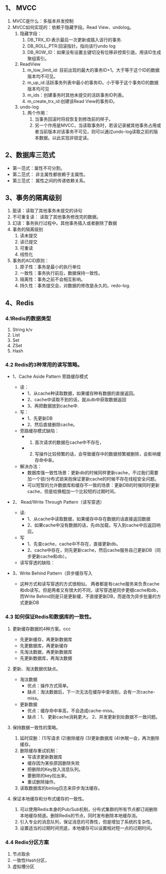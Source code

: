 ## 1、 MVCC
1. MVCC是什么：多版本并发控制
2. MVCC如何实现的：依赖于隐藏字段。Read View、undolog。
	1. 隐藏字段：
		1. DB_TRX_ID:表示最后一次更新或插入该行的事务.
		2. DB_ROLL_PTR:回滚指针。指向该行undo log
		3. DB_ROW_ID：如果没有设置主键切没有位移非控索引是。用该ID生成聚组索引。
	2. ReadView
		1.  m_low_limit_id: 目前出现的最大的事务ID+1。大于等于这个ID的数据版本均不可见。
		2.  m_up_id:活跃事务列表中最小的事务ID。小于等于这个事务ID的数据版本均可见
		3.  m_ids：创建事务时其他未提交的活跃事务ID列表。
		4.  m_create_trx_id:创建该Read View的事务ID。
	3. undo-log
		1. 两个作用：
			1. 当事务回滚时将叔恢复到修改前的样子。
			2. 另一个作用是MVCC，当读取事务时，若该记录被其他事务占用或者当前版本对该事务不可见，则可以通过undo-log读取之前的版本数据。以此实现非锁定读。
## 2、数据库三范式
 - 第一范式：属性不可分割。
 - 第二范式： 非主属性都依赖于主属性。
 - 第三范式： 属性之间的传递依赖关系。

## 3、事务的隔离级别 ##
1. 脏读：读取了其他事务未提交的诗句
2. 不可重复读： 读取了其他事务修改完的数据。 
3. 幻读：事务执行过程中。其他事务插入或者删除了数据
4. 事务的隔离级别
	1. 读未提交
	2. 读已提交
	3. 可重读
	4. 线性化
5. 事务的ACID原则：
	1. 原子性：事务是最小的执行单位
	2. 一致性：事务执行前后，数据保持一致性。
	3. 隔离性：事务之前不会相互影响。
	4. 持久性：事务提交会，对数据的修改是永久的。redo-log.

## 4、Redis ##
### 4.1Redis的数据类型
1. String k/v
2. List
3. Set
4. ZSet
5. Hash

### 4.2  Redis的3种常用的读写策略。
 - 1、Cache Aside Pattern 旁路缓存模式
   - 读：
	 - 1、从cache种读取数据，如果缓存种有数据的直接返回。
	 - 2、cache中读取不到的话，就从db中获取数据返回
	 - 3、再把数据放到cache中.
   - 写：
	 - 1、先更新DB
	 - 2、然后直接删除cache。
	- 旁路缓存模式缺陷：
		- 1. 首次请求的数据在cache中不存在，
		- 2. 写操作比较频繁的话，会导致缓存中的数据频繁被删除，会影响缓存命中率。
	- 解决办法：
		- 数据库强一致性场景：更新db的时候同样更新cache，不过我们需要加一个锁/分布式锁来抱保证更新cache的时候不存在线程安全问题。
		- 可以短暂的允许数据库和缓存不一致的场景：更新DB的时候同时更新cache，但是给换粗加一个比较短的过期时间。
	 
 - 2、 Read/Write Through Pattern（读写穿透）
	- 读:
		- 1、从cache中读取数据，如果缓存中存在数据的话直接返回数据
	    - 2、如果cache中没有数据的话，先db加载，写入到cache中后返回响应。
	- 写
		- 1、先查cache，cache中不存在，直接更新db。
		- 2、cache中存在，则先更新cache，然后cache服务自己更新DB（同步更新cache和db）。
	- 读写穿透的缺陷：
		
 - 3、Write Behind Pattern（异步缓存写入
	- 这种方式和读写穿透的方式很相似。 两者都是有cache服务来负责cache和db读写。但是两者又有很大的不同，读写穿透是同步更细cache和db，而Write Behind则是只是更新缓，不直接更新DB，而是改为异步批量的方式更新DB
	
### 4.3 如何保证Redis和数据库的一致性。
1. 更新缓存数据的4种方案。ccc
	- 先更新缓存，再更新数据库
	- 先更数据库，再更新缓存
	- 先淘汰数据，再更新数据库
	- 先更新数据库，再淘汰数据
	
2. 更新、淘汰数据优缺点。
	- 淘汰数据
		- 优点：操作方式简单。
		- 缺点：淘汰数据后，下一次无法在缓存中查询到，会有一次cache-miss。
	- 更新数据
		- 优点：缓存命中率高，不会造成cache-miss。
		- 缺点：1、 更新cache消耗更大。 2、并发更新到处数据不一致问题。
	
3. 保持数据一致性的策略。
	1. 延时双删：(1)写请求 (2)删除缓存 (3)更新数据库 (4)休眠一会，再次删除缓存。
	2. 删除缓存重试机制：
		- 写请求更新数据库
		- 缓存因为某些原因删除失败
	    - 把删除的Key放入消息队列。
		- 要删除的key拉出来。
		- 重试删除操作。
	3. 读取数据库的binlog日志来异步淘汰缓存。
	
4. 保证本地缓存和分布式缓存的一致性。
	1. 可以使用Redis本身的Pub/Sub机制，分布式集群的所有节点都订阅删除本地缓存频道。删除Redis的节点，同时发布删除本地缓存消。
	2. 引入专业的消息队列，保证消息的可靠性，但是增加了系统的复杂性。
	3. 设置适当的过期时间兜底，本地缓存可以设置相对短一点的过期时间。
	
### 4.4 Redis分区方案
1. 节点取余
2. 一致性Hash分区，
3. 虚拟槽分区
	
   